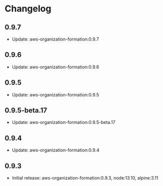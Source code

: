 # Changelog

## 0.9.7

- Update: aws-organization-formation:0.9.7

## 0.9.6

- Update: aws-organization-formation:0.9.6

## 0.9.5

- Update: aws-organization-formation:0.9.5

## 0.9.5-beta.17

- Update: aws-organization-formation:0.9.5-beta.17

## 0.9.4

- Update: aws-organization-formation:0.9.4

## 0.9.3

- Initial release: aws-organization-formation:0.9.3, node:13.10, alpine:3.11
